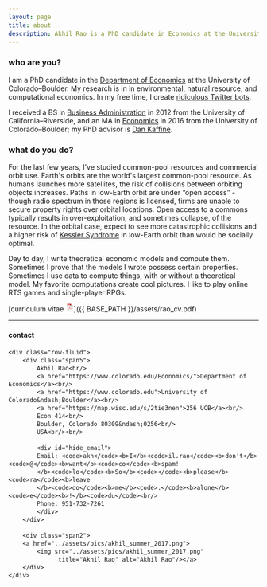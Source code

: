 ```yaml
---
layout: page
title: about
description: Akhil Rao is a PhD candidate in Economics at the University of Colorado - Boulder; research in environmental and natural resource economics
---
```


### who are you?

I am a PhD candidate in the
[Department of Economics](https://www.biostat.wisc.edu)
at the University of Colorado&ndash;Boulder. My research is in
in environmental, natural resource, and computational economics. In my free time, I create [ridiculous Twitter bots](https://twitter.com/bakRabot).

I received a BS in [Business Administration](https://soba.ucr.edu/)
in 2012 from the
University of California&ndash;Riverside, and an
MA in [Economics](https://www.colorado.edu/Economics/) in 2016 from the
University of Colorado&ndash;Boulder; my PhD advisor is
[Dan Kaffine](http://spot.colorado.edu/~daka9342/).

### what do you do?

For the last few years, I've studied common-pool resources and commercial orbit use. Earth's orbits are the world's largest common-pool resource. As humans launches more satellites, the risk of collisions between orbiting objects increases. Paths in low-Earth orbit are under &ldquo;open access&rdquo; - though radio spectrum in those regions is licensed, firms are unable to secure property rights over orbital locations. Open access to a commons typically results in over-exploitation, and sometimes collapse, of the resource. In the orbital case, expect to see more catastrophic collisions and a higher risk of [Kessler Syndrome](https://en.wikipedia.org/wiki/Kessler_syndrome) in low-Earth orbit than would be socially optimal.

Day to day, I write theoretical economic models and compute them. Sometimes I prove that the models I wrote possess certain properties. Sometimes I use data to compute things, with or without a theoretical model. My favorite computations create cool pictures. I like to play online RTS games and single-player RPGs.

[curriculum vitae ![CV as pdf](icons16/pdf-icon.png)]({{ BASE_PATH }}/assets/rao_cv.pdf)<br/>
<!-- [orcid](https://orcid.org): [0000-0002-4914-6671](https://orcid.org/0000-0002-4914-6671)<br/>
[google scholar](https://scholar.google.com/citations?sortby=pubdate&hl=en&user=42tCp5UAAAAJ&view_op=list_works)<br/>
[impactstory](https://impactstory.org/u/0000-0002-4914-6671) -->

---

<div class="container">
<h4><a name="contact"></a>contact</h4>

    <div class="row-fluid">
        <div class="span5">
            Akhil Rao<br/>
            <a href="https://www.colorado.edu/Economics/">Department of Economics</a><br/>
            <a href="https://www.colorado.edu">University of Colorado&ndash;Boulder</a><br/>
            <a href="https://map.wisc.edu/s/2tie3nen">256 UCB</a><br/>
            Econ 414<br/>
            Boulder, Colorado 80309&ndash;0256<br/>
            USA<br/><br/>

            <div id="hide_email">
            Email: <code>akh</code><b>I</b><code>il.rao</code><b>don't</b><code>@</code><b>want</b><code>co</code><b>spam!
            </b><code>lo</code><b>So</b><code></code><b>please</b><code>ra</code><b>leave
            </b><code>do</code><b>me</b><code>.</code><b>alone</b><code>e</code><b>!</b><code>du</code><br/>
            Phone: 951-732-7261
            </div>
        </div>

        <div class="span2">
        <a href="../assets/pics/akhil_summer_2017.png">
            <img src="../assets/pics/akhil_summer_2017.png"
                  title="Akhil Rao" alt="Akhil Rao"/></a>
        </div>
    </div>
</div>

